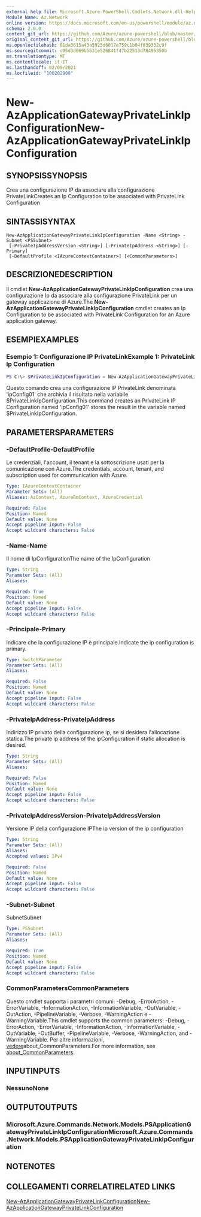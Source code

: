 ```yaml
---
external help file: Microsoft.Azure.PowerShell.Cmdlets.Network.dll-Help.xml
Module Name: Az.Network
online version: https://docs.microsoft.com/en-us/powershell/module/az.network/new-azapplicationgatewayprivatelinkipconfiguration
schema: 2.0.0
content_git_url: https://github.com/Azure/azure-powershell/blob/master/src/Network/Network/help/New-AzApplicationGatewayPrivateLinkIpConfiguration.md
original_content_git_url: https://github.com/Azure/azure-powershell/blob/master/src/Network/Network/help/New-AzApplicationGatewayPrivateLinkIpConfiguration.md
ms.openlocfilehash: 01da3615a43a5923d6017e759c1b04f039332c9f
ms.sourcegitcommit: c05d3d669b5631e526841f47b22513d78495350b
ms.translationtype: MT
ms.contentlocale: it-IT
ms.lasthandoff: 02/09/2021
ms.locfileid: "100202908"
---
```

# <span data-ttu-id="47590-101">New-AzApplicationGatewayPrivateLinkIpConfiguration</span><span class="sxs-lookup"><span data-stu-id="47590-101">New-AzApplicationGatewayPrivateLinkIpConfiguration</span></span>

## <span data-ttu-id="47590-102">SYNOPSIS</span><span class="sxs-lookup"><span data-stu-id="47590-102">SYNOPSIS</span></span>
<span data-ttu-id="47590-103">Crea una configurazione IP da associare alla configurazione PrivateLink</span><span class="sxs-lookup"><span data-stu-id="47590-103">Creates an Ip Configuration to be associated with PrivateLink Configuration</span></span>

## <span data-ttu-id="47590-104">SINTASSI</span><span class="sxs-lookup"><span data-stu-id="47590-104">SYNTAX</span></span>

```
New-AzApplicationGatewayPrivateLinkIpConfiguration -Name <String> -Subnet <PSSubnet>
 [-PrivateIpAddressVersion <String>] [-PrivateIpAddress <String>] [-Primary]
 [-DefaultProfile <IAzureContextContainer>] [<CommonParameters>]
```

## <span data-ttu-id="47590-105">DESCRIZIONE</span><span class="sxs-lookup"><span data-stu-id="47590-105">DESCRIPTION</span></span>
<span data-ttu-id="47590-106">Il cmdlet **New-AzApplicationGatewayPrivateLinkIpConfiguration** crea una configurazione Ip da associare alla configurazione PrivateLink per un gateway applicazione di Azure.</span><span class="sxs-lookup"><span data-stu-id="47590-106">The **New-AzApplicationGatewayPrivateLinkIpConfiguration** cmdlet creates an Ip Configuration to be associated with PrivateLink Configuration for an Azure application gateway.</span></span>

## <span data-ttu-id="47590-107">ESEMPI</span><span class="sxs-lookup"><span data-stu-id="47590-107">EXAMPLES</span></span>

### <span data-ttu-id="47590-108">Esempio 1: Configurazione IP PrivateLink</span><span class="sxs-lookup"><span data-stu-id="47590-108">Example 1: PrivateLink Ip Configuration</span></span>
```powershell
PS C:\> $PrivateLinkIpConfiguration = New-AzApplicationGatewayPrivateLinkIpConfiguration -Name "ipConfig01" -Subnet $subnet -Primary
```

<span data-ttu-id="47590-109">Questo comando crea una configurazione IP PrivateLink denominata 'ipConfig01' che archivia il risultato nella variabile $PrivateLinkIpConfiguration.</span><span class="sxs-lookup"><span data-stu-id="47590-109">This command creates an PrivateLink IP Configuration named 'ipConfig01' stores the result in the variable named $PrivateLinkIpConfiguration.</span></span> 

## <span data-ttu-id="47590-110">PARAMETERS</span><span class="sxs-lookup"><span data-stu-id="47590-110">PARAMETERS</span></span>

### <span data-ttu-id="47590-111">-DefaultProfile</span><span class="sxs-lookup"><span data-stu-id="47590-111">-DefaultProfile</span></span>
<span data-ttu-id="47590-112">Le credenziali, l'account, il tenant e la sottoscrizione usati per la comunicazione con Azure.</span><span class="sxs-lookup"><span data-stu-id="47590-112">The credentials, account, tenant, and subscription used for communication with Azure.</span></span>

```yaml
Type: IAzureContextContainer
Parameter Sets: (All)
Aliases: AzContext, AzureRmContext, AzureCredential

Required: False
Position: Named
Default value: None
Accept pipeline input: False
Accept wildcard characters: False
```

### <span data-ttu-id="47590-113">-Name</span><span class="sxs-lookup"><span data-stu-id="47590-113">-Name</span></span>
<span data-ttu-id="47590-114">Il nome di IpConfiguration</span><span class="sxs-lookup"><span data-stu-id="47590-114">The name of the IpConfiguration</span></span>

```yaml
Type: String
Parameter Sets: (All)
Aliases:

Required: True
Position: Named
Default value: None
Accept pipeline input: False
Accept wildcard characters: False
```

### <span data-ttu-id="47590-115">-Principale</span><span class="sxs-lookup"><span data-stu-id="47590-115">-Primary</span></span>
<span data-ttu-id="47590-116">Indicare che la configurazione IP è principale.</span><span class="sxs-lookup"><span data-stu-id="47590-116">Indicate the ip configuration is primary.</span></span>

```yaml
Type: SwitchParameter
Parameter Sets: (All)
Aliases:

Required: False
Position: Named
Default value: None
Accept pipeline input: False
Accept wildcard characters: False
```

### <span data-ttu-id="47590-117">-PrivateIpAddress</span><span class="sxs-lookup"><span data-stu-id="47590-117">-PrivateIpAddress</span></span>
<span data-ttu-id="47590-118">Indirizzo IP privato della configurazione ip, se si desidera l'allocazione statica.</span><span class="sxs-lookup"><span data-stu-id="47590-118">The private ip address of the ipConfiguration if static allocation is desired.</span></span>

```yaml
Type: String
Parameter Sets: (All)
Aliases:

Required: False
Position: Named
Default value: None
Accept pipeline input: False
Accept wildcard characters: False
```

### <span data-ttu-id="47590-119">-PrivateIpAddressVersion</span><span class="sxs-lookup"><span data-stu-id="47590-119">-PrivateIpAddressVersion</span></span>
<span data-ttu-id="47590-120">Versione IP della configurazione IP</span><span class="sxs-lookup"><span data-stu-id="47590-120">The ip version of the ip configuration</span></span>

```yaml
Type: String
Parameter Sets: (All)
Aliases:
Accepted values: IPv4

Required: False
Position: Named
Default value: None
Accept pipeline input: False
Accept wildcard characters: False
```

### <span data-ttu-id="47590-121">-Subnet</span><span class="sxs-lookup"><span data-stu-id="47590-121">-Subnet</span></span>
<span data-ttu-id="47590-122">Subnet</span><span class="sxs-lookup"><span data-stu-id="47590-122">Subnet</span></span>

```yaml
Type: PSSubnet
Parameter Sets: (All)
Aliases:

Required: True
Position: Named
Default value: None
Accept pipeline input: False
Accept wildcard characters: False
```

### <span data-ttu-id="47590-123">CommonParameters</span><span class="sxs-lookup"><span data-stu-id="47590-123">CommonParameters</span></span>
<span data-ttu-id="47590-124">Questo cmdlet supporta i parametri comuni: -Debug, -ErrorAction, -ErrorVariable, -InformationAction, -InformationVariable, -OutVariable, -OutAction, -PipelineVariable, -Verbose, -WarningAction e -WarningVariable.</span><span class="sxs-lookup"><span data-stu-id="47590-124">This cmdlet supports the common parameters: -Debug, -ErrorAction, -ErrorVariable, -InformationAction, -InformationVariable, -OutVariable, -OutBuffer, -PipelineVariable, -Verbose, -WarningAction, and -WarningVariable.</span></span> <span data-ttu-id="47590-125">Per altre informazioni, [vedere](http://go.microsoft.com/fwlink/?LinkID=113216)about_CommonParameters.</span><span class="sxs-lookup"><span data-stu-id="47590-125">For more information, see [about_CommonParameters](http://go.microsoft.com/fwlink/?LinkID=113216).</span></span>

## <span data-ttu-id="47590-126">INPUT</span><span class="sxs-lookup"><span data-stu-id="47590-126">INPUTS</span></span>

### <span data-ttu-id="47590-127">Nessuno</span><span class="sxs-lookup"><span data-stu-id="47590-127">None</span></span>

## <span data-ttu-id="47590-128">OUTPUT</span><span class="sxs-lookup"><span data-stu-id="47590-128">OUTPUTS</span></span>

### <span data-ttu-id="47590-129">Microsoft.Azure.Commands.Network.Models.PSApplicationGatewayPrivateLinkIpConfiguration</span><span class="sxs-lookup"><span data-stu-id="47590-129">Microsoft.Azure.Commands.Network.Models.PSApplicationGatewayPrivateLinkIpConfiguration</span></span>

## <span data-ttu-id="47590-130">NOTE</span><span class="sxs-lookup"><span data-stu-id="47590-130">NOTES</span></span>

## <span data-ttu-id="47590-131">COLLEGAMENTI CORRELATI</span><span class="sxs-lookup"><span data-stu-id="47590-131">RELATED LINKS</span></span>

[<span data-ttu-id="47590-132">New-AzApplicationGatewayPrivateLinkConfiguration</span><span class="sxs-lookup"><span data-stu-id="47590-132">New-AzApplicationGatewayPrivateLinkConfiguration</span></span>](./New-AzApplicationGatewayPrivateLinkConfiguration.md)
